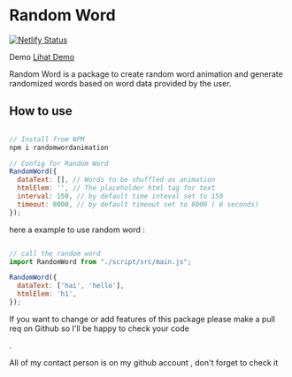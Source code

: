 # Random Word 

[![Netlify Status](https://api.netlify.com/api/v1/badges/bb0b322c-cd3d-4c54-8a41-792d559d8f1a/deploy-status)](https://app.netlify.com/sites/random-text/deploys)

Demo 
[Lihat Demo](https://random-text.netlify.app)

<p>Random Word is a package to create random word animation and generate randomized words based on word data provided by the user.</p>

## How to use

```JavaScript 

// Install from NPM
npm i randomwordanimation

// Config for Random Word
RandomWord({
  dataText: [], // Words to be shuffled as animation 
  htmlElem: '', // The placeholder html tag for text
  interval: 150, // by default time inteval set to 150
  timeout: 8000, // by default timeout set to 8000 ( 8 seconds)
});
```

here a example to use random word :

```JavaScript  

// call the random word
import RandomWord from "./script/src/main.js";

RandomWord({
  dataText: ['hai', 'hello'],
  htmlElem: 'h1',
});

```

<p> If you want to change or add features of this package please make a pull req on Github so I'll be happy to check your code </p>.
<p> All of my contact person is on my github account , don't forget to check it</p>

